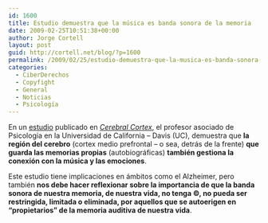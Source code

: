 ```yaml
---
id: 1600
title: Estudio demuestra que la música es banda sonora de la memoria
date: 2009-02-25T10:51:38+00:00
author: Jorge Cortell
layout: post
guid: http://cortell.net/blog/?p=1600
permalink: /2009/02/25/estudio-demuestra-que-la-musica-es-banda-sonora-de-la-memoria/
categories:
  - CiberDerechos
  - Copyfight
  - General
  - Noticias
  - Psicología
---
```

En un <a title="http://cercor.oxfordjournals.org/cgi/reprint/bhp008v1" href="http://cercor.oxfordjournals.org/cgi/reprint/bhp008v1" target="_blank">estudio</a> publicado en _<a title="http://cercor.oxfordjournals.org" href="http://cercor.oxfordjournals.org" target="_blank">Cerebral Cortex</a>_, el profesor asociado de Psicología en la Universidad de California &#8211; Davis (UC), demuestra que **la región del cerebro** (cortex medio prefrontal &#8211; o sea, detrás de la frente) **que guarda las memorias propias** (autobiográficas) **también gestiona la conexión con la música y las emociones**.

Este estudio tiene implicaciones en ámbitos como el Alzheimer, pero también **nos debe hacer reflexionar sobre la importancia de que la banda sonora de nuestra memoria, de nuestra vida, no tenga ©, no pueda ser restringida, limitada o eliminada, por aquellos que se autoerigen en &#8220;propietarios&#8221; de la memoria auditiva de nuestra vida**.